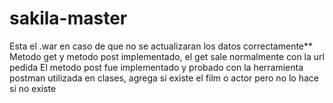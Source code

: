 # sakila-master

Esta el .war en caso de que no se actualizaran los datos correctamente**
Metodo get y metodo post implementado, el get sale normalmente con la url pedida
El metodo post fue implementado y probado con la herramienta postman utilizada en clases, agrega si existe el film o actor pero no lo hace si no existe

